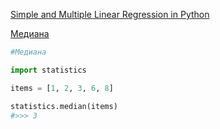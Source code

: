 [Simple and Multiple Linear Regression in Python](https://towardsdatascience.com/simple-and-multiple-linear-regression-in-python-c928425168f9)

[Медиана](http://qaru.site/questions/69323/finding-median-of-list-in-python)

```python
#Медиана

import statistics

items = [1, 2, 3, 6, 8]

statistics.median(items)
#>>> 3

```
